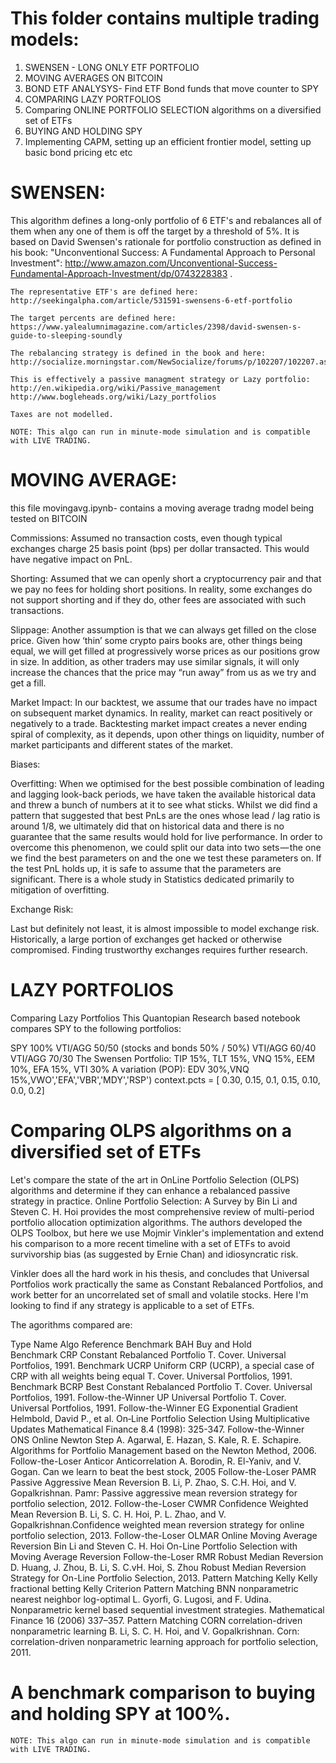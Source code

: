 # This folder contains multiple trading models:
  1) SWENSEN - LONG ONLY ETF PORTFOLIO
  2) MOVING AVERAGES ON BITCOIN
  3) BOND ETF ANALYSYS- Find ETF Bond funds that move counter to SPY
  4) COMPARING LAZY PORTFOLIOS
  5) Comparing ONLINE PORTFOLIO SELECTION algorithms on a diversified set of ETFs
  6) BUYING AND HOLDING SPY
  7) Implementing CAPM, setting up an efficient frontier model, setting up basic bond pricing etc etc

# SWENSEN: 
 This algorithm defines a long-only portfolio of 6 ETF's and rebalances all of 
    them when any one of them is off the target by a threshold of 5%.
    It is based on David Swensen's rationale for portfolio construction as defined in
    his book: "Unconventional Success: A Fundamental Approach to Personal Investment":
    http://www.amazon.com/Unconventional-Success-Fundamental-Approach-Investment/dp/0743228383 .
   
    The representative ETF's are defined here:
    http://seekingalpha.com/article/531591-swensens-6-etf-portfolio
    
    The target percents are defined here:
    https://www.yalealumnimagazine.com/articles/2398/david-swensen-s-guide-to-sleeping-soundly
    
    The rebalancing strategy is defined in the book and here:
    http://socialize.morningstar.com/NewSocialize/forums/p/102207/102207.aspx
    
    This is effectively a passive managment strategy or Lazy portfolio:
    http://en.wikipedia.org/wiki/Passive_management
    http://www.bogleheads.org/wiki/Lazy_portfolios
    
    Taxes are not modelled.
    
    NOTE: This algo can run in minute-mode simulation and is compatible with LIVE TRADING.

# MOVING AVERAGE:
this file movingavg.ipynb- contains a moving average tradng model being tested on BITCOIN

Commissions: Assumed no transaction costs, even though typical exchanges charge 25 basis point (bps) per dollar transacted. This would have negative impact on PnL.

Shorting: Assumed that we can openly short a cryptocurrency pair and that we pay no fees for holding short positions. In reality, some exchanges do not support shorting and if they do, other fees are associated with such transactions.

Slippage: Another assumption is that we can always get filled on the close price. Given how ‘thin’ some crypto pairs books are, other things being equal, we will get filled at progressively worse prices as our positions grow in size. In addition, as other traders may use similar signals, it will only increase the chances that the price may “run away” from us as we try and get a fill.

Market Impact: In our backtest, we assume that our trades have no impact on subsequent market dynamics. In reality, market can react positively or negatively to a trade. Backtesting market impact creates a never ending spiral of complexity, as it depends, upon other things on liquidity, number of market participants and different states of the market.

Biases:

Overfitting: When we optimised for the best possible combination of leading and lagging look-back periods, we have taken the available historical data and threw a bunch of numbers at it to see what sticks. Whilst we did find a pattern that suggested that best PnLs are the ones whose lead / lag ratio is around 1/8, we ultimately did that on historical data and there is no guarantee that the same results would hold for live performance. In order to overcome this phenomenon, we could split our data into two sets — the one we find the best parameters on and the one we test these parameters on. If the test PnL holds up, it is safe to assume that the parameters are significant. There is a whole study in Statistics dedicated primarily to mitigation of overfitting.

Exchange Risk:

Last but definitely not least, it is almost impossible to model exchange risk. Historically, a large portion of exchanges get hacked or otherwise compromised. Finding trustworthy exchanges requires further research.

# LAZY PORTFOLIOS
Comparing Lazy Portfolios
This Quantopian Research based notebook compares SPY to the following portfolios:

  SPY 100%
  VTI/AGG 50/50 (stocks and bonds 50% / 50%)
  VTI/AGG 60/40
  VTI/AGG 70/30
  The Swensen Portfolio: TIP 15%, TLT 15%, VNQ 15%, EEM 10%, EFA 15%, VTI 30%
  A variation (POP): EDV 30%,VNQ 15%,VWO','EFA','VBR','MDY','RSP') context.pcts = [ 0.30, 0.15, 0.1, 0.15, 0.10, 0.0, 0.2]

# Comparing OLPS algorithms on a diversified set of ETFs

Let's compare the state of the art in OnLine Portfolio Selection (OLPS) algorithms and determine if they can enhance a rebalanced passive strategy in practice. Online Portfolio Selection: A Survey by Bin Li and Steven C. H. Hoi provides the most comprehensive review of multi-period portfolio allocation optimization algorithms. The authors developed the OLPS Toolbox, but here we use Mojmir Vinkler's implementation and extend his comparison to a more recent timeline with a set of ETFs to avoid survivorship bias (as suggested by Ernie Chan) and idiosyncratic risk.

Vinkler does all the hard work in his thesis, and concludes that Universal Portfolios work practically the same as Constant Rebalanced Portfolios, and work better for an uncorrelated set of small and volatile stocks. Here I'm looking to find if any strategy is applicable to a set of ETFs.

The agorithms compared are:

Type	Name	Algo	Reference
Benchmark	BAH	Buy and Hold	
Benchmark	CRP	Constant Rebalanced Portfolio	T. Cover. Universal Portfolios, 1991.
Benchmark	UCRP	Uniform CRP (UCRP), a special case of CRP with all weights being equal	T. Cover. Universal Portfolios, 1991.
Benchmark	BCRP	Best Constant Rebalanced Portfolio	T. Cover. Universal Portfolios, 1991.
Follow-the-Winner	UP	Universal Portfolio	T. Cover. Universal Portfolios, 1991.
Follow-the-Winner	EG	Exponential Gradient	Helmbold, David P., et al. On‐Line Portfolio Selection Using Multiplicative Updates Mathematical Finance 8.4 (1998): 325-347.
Follow-the-Winner	ONS	Online Newton Step	A. Agarwal, E. Hazan, S. Kale, R. E. Schapire. Algorithms for Portfolio Management based on the Newton Method, 2006.
Follow-the-Loser	Anticor	Anticorrelation	A. Borodin, R. El-Yaniv, and V. Gogan. Can we learn to beat the best stock, 2005
Follow-the-Loser	PAMR	Passive Aggressive Mean Reversion	B. Li, P. Zhao, S. C.H. Hoi, and V. Gopalkrishnan. Pamr: Passive aggressive mean reversion strategy for portfolio selection, 2012.
Follow-the-Loser	CWMR	Confidence Weighted Mean Reversion	B. Li, S. C. H. Hoi, P. L. Zhao, and V. Gopalkrishnan.Confidence weighted mean reversion strategy for online portfolio selection, 2013.
Follow-the-Loser	OLMAR	Online Moving Average Reversion	Bin Li and Steven C. H. Hoi On-Line Portfolio Selection with Moving Average Reversion
Follow-the-Loser	RMR	Robust Median Reversion	D. Huang, J. Zhou, B. Li, S. C.vH. Hoi, S. Zhou Robust Median Reversion Strategy for On-Line Portfolio Selection, 2013.
Pattern Matching	Kelly	Kelly fractional betting	Kelly Criterion
Pattern Matching	BNN	nonparametric nearest neighbor log-optimal	L. Gyorfi, G. Lugosi, and F. Udina. Nonparametric kernel based sequential investment strategies. Mathematical Finance 16 (2006) 337–357.
Pattern Matching	CORN	correlation-driven nonparametric learning	B. Li, S. C. H. Hoi, and V. Gopalkrishnan. Corn: correlation-driven nonparametric learning approach for portfolio selection, 2011.


# A benchmark comparison to buying and holding SPY at 100%.
    NOTE: This algo can run in minute-mode simulation and is compatible with LIVE TRADING.
